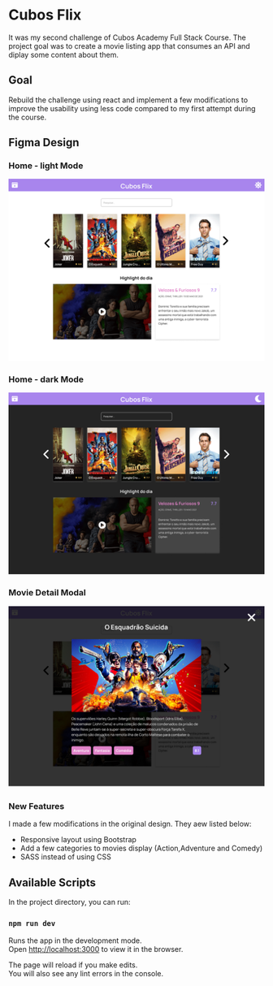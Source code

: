 # Cubos Flix

It was my second challenge of Cubos Academy Full Stack Course. The project goal was to create a movie listing app that consumes an API and diplay some content about them.

## Goal

Rebuild the challenge using react and implement a few modifications to improve the usability using less code compared to my first attempt during the course.

## Figma Design

### Home - light Mode

![Home page light mode Figma](lightMode.jpg)

### Home - dark Mode

![Portfolio Detail page template in Figma](darkMode.jpg)

### Movie Detail Modal

![Contact page template in Figma](modal.jpg)

### New Features

I made a few modifications in the original design. They aew listed below:

- Responsive layout using Bootstrap
- Add a few categories to movies display (Action,Adventure and Comedy)
- SASS instead of using CSS

## Available Scripts

In the project directory, you can run:

### `npm run dev`

Runs the app in the development mode.\
Open [http://localhost:3000](http://localhost:3000) to view it in the browser.

The page will reload if you make edits.\
You will also see any lint errors in the console.
